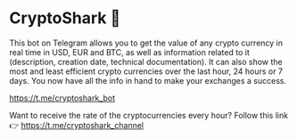 # CryptoShark 🤖

This bot on Telegram allows you to get the value of any crypto currency in real time in USD, EUR and BTC, as well as information related to it (description, creation date, technical documentation).
It can also show the most and least efficient crypto currencies over the last hour, 24 hours or 7 days. 
You now have all the info in hand to make your exchanges a success. 

https://t.me/cryptoshark_bot

Want to receive the rate of the cryptocurrencies every hour? Follow this link 👉 https://t.me/cryptoshark_channel 
